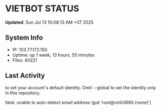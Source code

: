 # VIETBOT STATUS
**Updated**: Sun Jul 13 10:08:13 AM +07 2025

## System Info
- IP: 103.77.172.150
- Uptime: up 1 week, 13 hours, 55 minutes
- Files: 40221

## Last Activity

to set your account's default identity.
Omit --global to set the identity only in this repository.

fatal: unable to auto-detect email address (got 'root@vinh3690.(none)')
